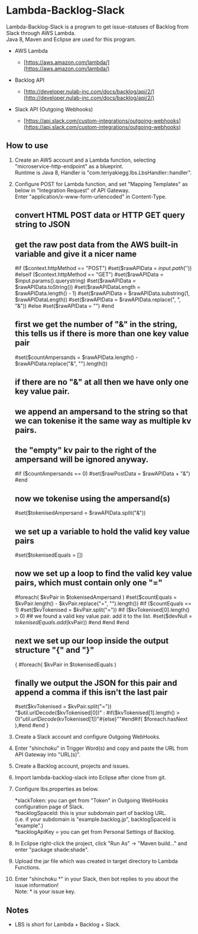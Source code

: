 # Lambda-Backlog-Slack

Lambda-Backlog-Slack is a program to get issue-statuses of Backlog from Slack through AWS Lambda.  
Java 8, Maven and Eclipse are used for this program.

* AWS Lambda
	* [https://aws.amazon.com/lambda/](https://aws.amazon.com/lambda/)

* Backlog API
    * [http://developer.nulab-inc.com/docs/backlog/api/2/](http://developer.nulab-inc.com/docs/backlog/api/2/)

* Slack API (Outgoing Webhooks)
	* [https://api.slack.com/custom-integrations/outgoing-webhooks](https://api.slack.com/custom-integrations/outgoing-webhooks)

## How to use

1. Create an AWS account and a Lambda function, selecting "microservice-http-endpoint" as a blueprint.  
Runtime is Java 8, Handler is "com.teriyakiegg.lbs.LbsHandler::handler".

2. Configure POST for Lambda function, and set "Mapping Templates" as below in "Integration Request" of API Gateway.  
Enter "application/x-www-form-urlencoded" in Content-Type.

    ## convert HTML POST data or HTTP GET query string to JSON
    
    ## get the raw post data from the AWS built-in variable and give it a nicer name
    #if ($context.httpMethod == "POST")
     #set($rawAPIData = $input.path('$'))
    #elseif ($context.httpMethod == "GET")
     #set($rawAPIData = $input.params().querystring)
     #set($rawAPIData = $rawAPIData.toString())
     #set($rawAPIDataLength = $rawAPIData.length() - 1)
     #set($rawAPIData = $rawAPIData.substring(1, $rawAPIDataLength))
     #set($rawAPIData = $rawAPIData.replace(", ", "&"))
    #else
     #set($rawAPIData = "")
    #end
    
    ## first we get the number of "&" in the string, this tells us if there is more than one key value pair
    #set($countAmpersands = $rawAPIData.length() - $rawAPIData.replace("&", "").length())
    
    ## if there are no "&" at all then we have only one key value pair.
    ## we append an ampersand to the string so that we can tokenise it the same way as multiple kv pairs.
    ## the "empty" kv pair to the right of the ampersand will be ignored anyway.
    #if ($countAmpersands == 0)
     #set($rawPostData = $rawAPIData + "&")
    #end
    
    ## now we tokenise using the ampersand(s)
    #set($tokenisedAmpersand = $rawAPIData.split("&"))
    
    ## we set up a variable to hold the valid key value pairs
    #set($tokenisedEquals = [])
    
    ## now we set up a loop to find the valid key value pairs, which must contain only one "="
    #foreach( $kvPair in $tokenisedAmpersand )
     #set($countEquals = $kvPair.length() - $kvPair.replace("=", "").length())
     #if ($countEquals == 1)
      #set($kvTokenised = $kvPair.split("="))
      #if ($kvTokenised[0].length() > 0)
       ## we found a valid key value pair. add it to the list.
       #set($devNull = $tokenisedEquals.add($kvPair))
      #end
     #end
    #end
    
    ## next we set up our loop inside the output structure "{" and "}"
    {
    #foreach( $kvPair in $tokenisedEquals )
      ## finally we output the JSON for this pair and append a comma if this isn't the last pair
      #set($kvTokenised = $kvPair.split("="))
     "$util.urlDecode($kvTokenised[0])" : #if($kvTokenised[1].length() > 0)"$util.urlDecode($kvTokenised[1])"#{else}""#end#if( $foreach.hasNext ),#end
    #end
    }
 
3. Create a Slack account and configure Outgoing WebHooks.

4. Enter "shinchoku" in Trigger Word(s) and copy and paste the URL from API Gateway into "URL(s)".

5. Create a Backlog account, projects and issues.

6. Import lambda-backlog-slack into Eclipse after clone from git.

7. Configure lbs.properties as below.

    *slackToken: you can get from "Token" in Outgoing WebHooks configuration page of Slack.  
    *backlogSpaceId: this is your subdomain part of backlog URL.  
    (i.e. if your subdomain is "example.backlog.jp", backlogSpaceId is "example".)  
    *backlogApiKey = you can get from Personal Settings of Backlog.

8. In Eclipse right-click the project, click "Run As" -> "Maven build..." and enter "package shade:shade".

9. Upload the jar file which was created in target directory to Lambda Functions.

10. Enter "shinchoku *" in your Slack, then bot replies to you about the issue information!  
Note: * is your issue key.


## Notes
* LBS is short for Lambda + Backlog + Slack.